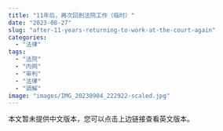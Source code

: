 ```yaml
---
title: "11年后，再次回到法院工作（临时）"
date: "2023-08-27"
slug: "after-11-years-returning-to-work-at-the-court-again"
categories: 
  - "法律"
tags: 
  - "法院"
  - "内网"
  - "审判"
  - "法律"
  - "调解"
image: "images/IMG_20230904_222922-scaled.jpg"
---
```


本文暂未提供中文版本，您可以点击上边链接查看英文版本。